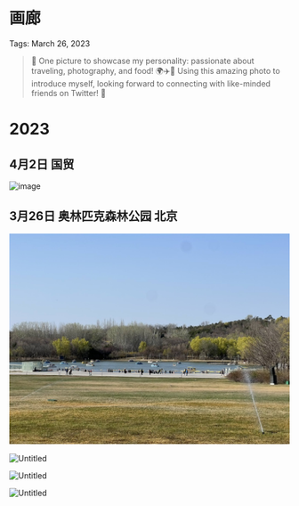 # 画廊

Tags: March 26, 2023

> 📸 One picture to showcase my personality: passionate about traveling, photography, and food! 🌍✈️🍲 Using this amazing photo to introduce myself, looking forward to connecting with like-minded friends on Twitter! 🤗
> 

# 2023

## 4月2日 国贸

![image](https://user-images.githubusercontent.com/33340988/229489656-8c4d3c93-7a22-4156-aedb-d95a20b2d8c9.png)





## 3月26日 奥林匹克森林公园 北京

![Untitled](%E7%94%BB%E5%BB%8A%20567bc7d1452340c3bdaa1c5dbf3cef2b/Untitled.png)

![Untitled](%E7%94%BB%E5%BB%8A%20567bc7d1452340c3bdaa1c5dbf3cef2b/Untitled%201.png)

![Untitled](%E7%94%BB%E5%BB%8A%20567bc7d1452340c3bdaa1c5dbf3cef2b/Untitled%202.png)

![Untitled](%E7%94%BB%E5%BB%8A%20567bc7d1452340c3bdaa1c5dbf3cef2b/Untitled%203.png)
